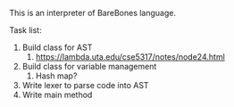 This is an interpreter of BareBones language.

Task list:

1) Build class for AST
    1) https://lambda.uta.edu/cse5317/notes/node24.html
2) Build class for variable management
    1) Hash map?
3) Write lexer to parse code into AST
4) Write main method